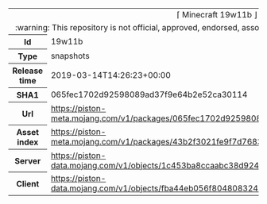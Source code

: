 <html><table>
<tr><td colspan="2" align="center"><img width="0" height="0"><br/>⌈ Minecraft 19w11b ⌋<br/><img width="0" height="0"></td></tr>
<tr><td colspan="2" align="center"><img width="0" height="0"><br/>
:warning: This repository is not official, approved, endorsed, associated or connected with Mojang :warning:
<br/><img width="0" height="0"></td></tr>
<tr><th>Id</th><td>19w11b</td></tr>
<tr><th>Type</th><td>snapshots</td></tr>
<tr><th>Release time</th><td>2019-03-14T14:26:23+00:00</td></tr>
<tr><th>SHA1</th><td>065fec1702d92598089ad37f9e64b2e52ca30114</td></tr>
<tr><th>Url</th><td><a href="https://piston-meta.mojang.com/v1/packages/065fec1702d92598089ad37f9e64b2e52ca30114/19w11b.json">https://piston-meta.mojang.com/v1/packages/065fec1702d92598089ad37f9e64b2e52ca30114/19w11b.json</a></td></tr>
<tr><th>Asset index</th><td><a href="https://piston-meta.mojang.com/v1/packages/43b2f3021fe9f7d768378de95538e22da3ee8301/1.14.json">https://piston-meta.mojang.com/v1/packages/43b2f3021fe9f7d768378de95538e22da3ee8301/1.14.json</a></td></tr>
<tr><th>Server</th><td><a href="https://piston-data.mojang.com/v1/objects/1c453ba8ccaabc38d924e7c11fe73c65a1978a33/server.jar">https://piston-data.mojang.com/v1/objects/1c453ba8ccaabc38d924e7c11fe73c65a1978a33/server.jar</a></td></tr>
<tr><th>Client</th><td><a href="https://piston-data.mojang.com/v1/objects/fba44eb056f80480832482cf7788f725a727e3c3/client.jar">https://piston-data.mojang.com/v1/objects/fba44eb056f80480832482cf7788f725a727e3c3/client.jar</a></td></tr>
</table></html>